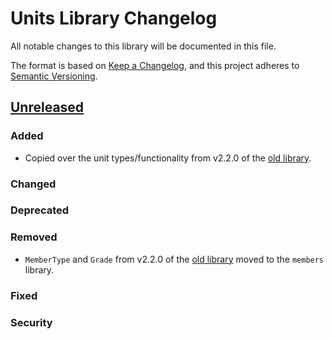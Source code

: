 # Units Library Changelog

All notable changes to this library will be documented in this file.

The format is based on [Keep a Changelog](https://keepachangelog.com/en/1.1.0/),
and this project adheres to [Semantic Versioning](https://semver.org/spec/v2.0.0.html).

## [Unreleased]

### Added
-   Copied over the unit types/functionality from v2.2.0 of the [old library](https://github.com/ag7if/cap).

### Changed

### Deprecated

### Removed
-   `MemberType` and `Grade` from v2.2.0 of the [old library](https://github.com/ag7if/cap) moved to the `members`
    library.

### Fixed

### Security

[unreleased]: https://github.com/DerHabicht/cap-tools
